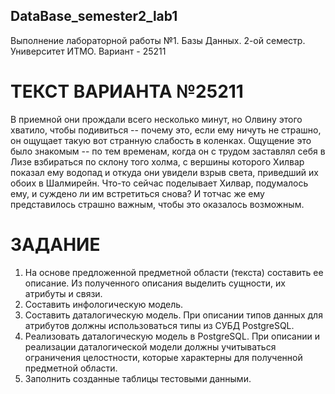 ## DataBase_semester2_lab1
Выполнение лабораторной работы №1. Базы Данных. 2-ой семестр. Университет ИТМО. 
Вариант - 25211

# ТЕКСТ ВАРИАНТА №25211
В приемной они прождали всего несколько минут, но Олвину этого хватило, чтобы подивиться -- почему это, если ему ничуть не страшно, он ощущает такую вот странную слабость в коленках. Ощущение это было знакомым -- по тем временам, когда он с трудом заставлял себя в Лизе взбираться по склону того холма, с вершины которого Хилвар показал ему водопад и откуда они увидели взрыв света, приведший их обоих в Шалмирейн. Что-то сейчас поделывает Хилвар, подумалось ему, и суждено ли им встретиться снова? И тотчас же ему представилось страшно важным, чтобы это оказалось возможным.

# ЗАДАНИЕ 
1.	На основе предложенной предметной области (текста) составить ее описание. Из полученного описания выделить сущности, их атрибуты и связи.
2.	Составить инфологическую модель.
3.	Составить даталогическую модель. При описании типов данных для атрибутов должны использоваться типы из СУБД PostgreSQL.
4.	Реализовать даталогическую модель в PostgreSQL. При описании и реализации даталогической модели должны учитываться ограничения целостности, которые характерны для полученной предметной области.
5.	Заполнить созданные таблицы тестовыми данными.


